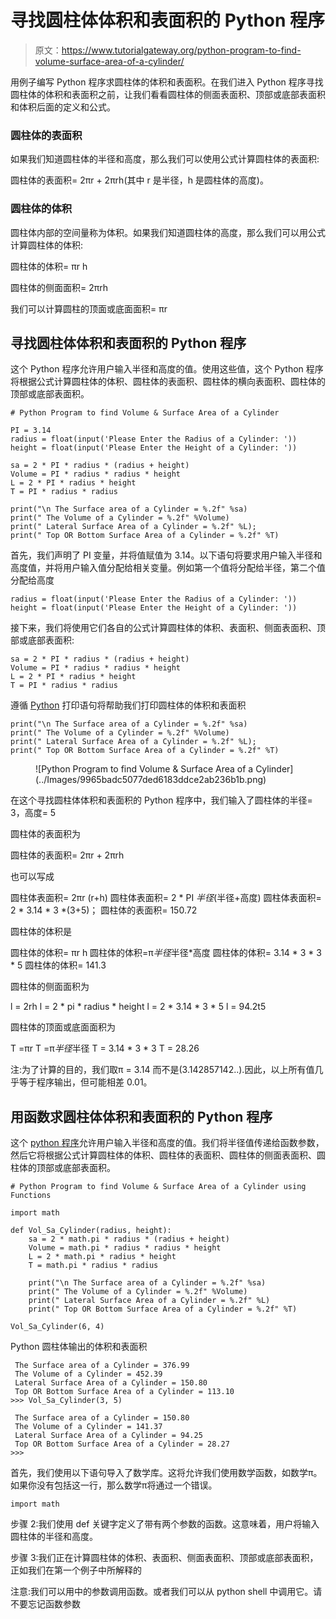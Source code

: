 # 寻找圆柱体体积和表面积的 Python 程序

> 原文：<https://www.tutorialgateway.org/python-program-to-find-volume-surface-area-of-a-cylinder/>

用例子编写 Python 程序求圆柱体的体积和表面积。在我们进入 Python 程序寻找圆柱体的体积和表面积之前，让我们看看圆柱体的侧面表面积、顶部或底部表面积和体积后面的定义和公式。

### 圆柱体的表面积

如果我们知道圆柱体的半径和高度，那么我们可以使用公式计算圆柱体的表面积:

圆柱体的表面积= 2πr + 2πrh(其中 r 是半径，h 是圆柱体的高度)。

### 圆柱体的体积

圆柱体内部的空间量称为体积。如果我们知道圆柱体的高度，那么我们可以用公式计算圆柱体的体积:

圆柱体的体积= πr h

圆柱体的侧面面积= 2πrh

我们可以计算圆柱的顶面或底面面积= πr

## 寻找圆柱体体积和表面积的 Python 程序

这个 Python 程序允许用户输入半径和高度的值。使用这些值，这个 Python 程序将根据公式计算圆柱体的体积、圆柱体的表面积、圆柱体的横向表面积、圆柱体的顶部或底部表面积。

```
# Python Program to find Volume & Surface Area of a Cylinder

PI = 3.14
radius = float(input('Please Enter the Radius of a Cylinder: '))
height = float(input('Please Enter the Height of a Cylinder: '))

sa = 2 * PI * radius * (radius + height)
Volume = PI * radius * radius * height
L = 2 * PI * radius * height
T = PI * radius * radius

print("\n The Surface area of a Cylinder = %.2f" %sa)
print(" The Volume of a Cylinder = %.2f" %Volume)
print(" Lateral Surface Area of a Cylinder = %.2f" %L);
print(" Top OR Bottom Surface Area of a Cylinder = %.2f" %T)
```

首先，我们声明了 PI 变量，并将值赋值为 3.14。以下语句将要求用户输入半径和高度值，并将用户输入值分配给相关变量。例如第一个值将分配给半径，第二个值分配给高度

```
radius = float(input('Please Enter the Radius of a Cylinder: '))
height = float(input('Please Enter the Height of a Cylinder: '))
```

接下来，我们将使用它们各自的公式计算圆柱体的体积、表面积、侧面表面积、顶部或底部表面积:

```
sa = 2 * PI * radius * (radius + height)
Volume = PI * radius * radius * height
L = 2 * PI * radius * height
T = PI * radius * radius
```

遵循 [Python](https://www.tutorialgateway.org/python-tutorial/) 打印语句将帮助我们打印圆柱体的体积和表面积

```
print("\n The Surface area of a Cylinder = %.2f" %sa)
print(" The Volume of a Cylinder = %.2f" %Volume)
print(" Lateral Surface Area of a Cylinder = %.2f" %L);
print(" Top OR Bottom Surface Area of a Cylinder = %.2f" %T)
```

<figure class="wp-block-image">![Python Program to find Volume & Surface Area of a Cylinder](../Images/9965badc5077ded6183ddce2ab236b1b.png)</figure>

在这个寻找圆柱体体积和表面积的 Python 程序中，我们输入了圆柱体的半径= 3，高度= 5

圆柱体的表面积为

圆柱体的表面积= 2πr + 2πrh

也可以写成

圆柱体表面积= 2πr (r+h)
圆柱体表面积= 2 * PI *半径*(半径+高度)
圆柱体表面积= 2 * 3.14 * 3 *(3+5)；
圆柱体的表面积= 150.72

圆柱体的体积是

圆柱体的体积= πr h
圆柱体的体积=π*半径*半径*高度
圆柱体的体积= 3.14 * 3 * 3 * 5
圆柱体的体积= 141.3

圆柱体的侧面面积为

l = 2rh
l = 2 * pi * radius * height
l = 2 * 3.14 * 3 * 5
l = 94.2t5

圆柱体的顶面或底面面积为

T =πr
T =π*半径*半径
T = 3.14 * 3 * 3
T = 28.26

注:为了计算的目的，我们取π = 3.14 而不是(3.142857142..).因此，以上所有值几乎等于程序输出，但可能相差 0.01。

## 用函数求圆柱体体积和表面积的 Python 程序

这个 [python 程序](https://www.tutorialgateway.org/python-programming-examples/)允许用户输入半径和高度的值。我们将半径值传递给函数参数，然后它将根据公式计算圆柱体的体积、圆柱体的表面积、圆柱体的侧面表面积、圆柱体的顶部或底部表面积。

```
# Python Program to find Volume & Surface Area of a Cylinder using Functions

import math

def Vol_Sa_Cylinder(radius, height):
    sa = 2 * math.pi * radius * (radius + height)
    Volume = math.pi * radius * radius * height
    L = 2 * math.pi * radius * height
    T = math.pi * radius * radius

    print("\n The Surface area of a Cylinder = %.2f" %sa)
    print(" The Volume of a Cylinder = %.2f" %Volume)
    print(" Lateral Surface Area of a Cylinder = %.2f" %L)
    print(" Top OR Bottom Surface Area of a Cylinder = %.2f" %T)

Vol_Sa_Cylinder(6, 4)
```

Python 圆柱体输出的体积和表面积

```
 The Surface area of a Cylinder = 376.99
 The Volume of a Cylinder = 452.39
 Lateral Surface Area of a Cylinder = 150.80
 Top OR Bottom Surface Area of a Cylinder = 113.10
>>> Vol_Sa_Cylinder(3, 5)

 The Surface area of a Cylinder = 150.80
 The Volume of a Cylinder = 141.37
 Lateral Surface Area of a Cylinder = 94.25
 Top OR Bottom Surface Area of a Cylinder = 28.27
>>> 
```

首先，我们使用以下语句导入了数学库。这将允许我们使用数学函数，如数学π。如果你没有包括这一行，那么数学π将通过一个错误。

```
import math
```

步骤 2:我们使用 def 关键字定义了带有两个参数的函数。这意味着，用户将输入圆柱体的半径和高度。

步骤 3:我们正在计算圆柱体的体积、表面积、侧面表面积、顶部或底部表面积，正如我们在第一个例子中所解释的

注意:我们可以用中的参数调用函数。或者我们可以从 python shell 中调用它。请不要忘记函数参数